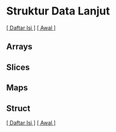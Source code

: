 # Struktur Data Lanjut

[[ Daftar Isi ]](README.md) [[ Awal ]](../README.md)

## Arrays


## Slices


## Maps


## Struct

[[ Daftar Isi ]](README.md) [[ Awal ]](../README.md)
